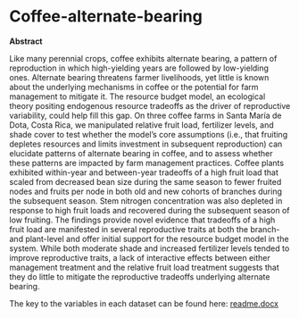 # Coffee-alternate-bearing


**Abstract** 

Like many perennial crops, coffee exhibits alternate bearing, a pattern of reproduction in which high-yielding years are followed by low-yielding ones. Alternate bearing threatens farmer livelihoods, yet little is known about the underlying mechanisms in coffee or the potential for farm management to mitigate it. The resource budget model, an ecological theory positing endogenous resource tradeoffs as the driver of reproductive variability, could help fill this gap. On three coffee farms in Santa María de Dota, Costa Rica, we manipulated relative fruit load, fertilizer levels, and shade cover to test whether the model’s core assumptions (i.e., that fruiting depletes resources and limits investment in subsequent reproduction) can elucidate patterns of alternate bearing in coffee, and to assess whether these patterns are impacted by farm management practices. Coffee plants exhibited within-year and between-year tradeoffs of a high fruit load that scaled from decreased bean size during the same season to fewer fruited nodes and fruits per node in both old and new cohorts of branches during the subsequent season. Stem nitrogen concentration was also depleted in response to high fruit loads and recovered during the subsequent season of low fruiting. The findings provide novel evidence that tradeoffs of a high fruit load are manifested in several reproductive traits at both the branch- and plant-level and offer initial support for the resource budget model in the system.  While both moderate shade and increased fertilizer levels tended to improve reproductive traits, a lack of interactive effects between either management treatment and the relative fruit load treatment suggests that they do little to mitigate the reproductive tradeoffs underlying alternate bearing.

The key to the variables in each dataset can be found here:
 [readme.docx](https://github.com/gmgarcia92/Coffee-alternate-bearing/files/9549990/readme.docx)
